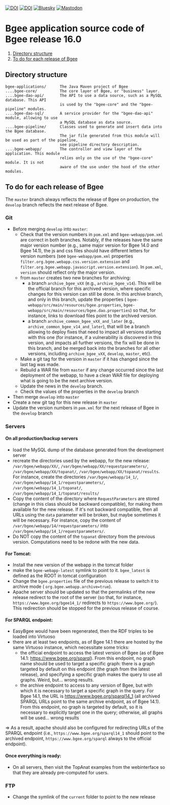 [![DOI](https://zenodo.org/badge/DOI/10.1093/nar/gkae1118.svg)](https://doi.org/10.1093/nar/gkae1118)
[![DOI](https://zenodo.org/badge/DOI/10.1093/nar/gkaa793.svg)](https://doi.org/10.1093/nar/gkaa793)
[![Bluesky](https://img.shields.io/badge/-Bluesky-3686f7?style=social&label=Follow%20bgeedb&logo=bluesky&logoColor=blue&labelColor=white&domain=https%3A%2F%2Fbsky.app)](https://bsky.app/profile/bgee.org)
[![Mastodon](https://img.shields.io/mastodon/follow/109308703977124988?style=social&label=Follow%20%40bgeedb&domain=https%3A%2F%2Fgenomic.social)](https://genomic.social/%40bgeedb)

# Bgee application source code of Bgee release 16.0

1. [Directory structure](#directory-structure)
2. [To do for each release of Bgee](#to-do-for-each-release-of-bgee)

## Directory structure

```
bgee-applications/      The Java Maven project of Bgee
....bgee-core/          The core layer of Bgee, or "business" layer.
....bgee-dao-api/       The API to use a data source, such as a MySQL database. This API
                        is used by the "bgee-core" and the "bgee-pipeline" modules.
....bgee-dao-sql/       A service provider for the "bgee-dao-api" module, allowing to use
                        a MySQL database as data source.
....bgee-pipeline/      Classes used to generate and insert data into the Bgee database.
                        The jar file generated from this module will be used as part of the pipeline,
                        see pipeline directory description.
....bgee-webapp/        The controller and view layer of the application. This module
                        relies only on the use of the "bgee-core" module. It is not
                        aware of the use under the hood of the other modules.
```

## To do for each release of Bgee

The `master` branch always reflects the release of Bgee on production, the `develop` branch
reflects the next release of Bgee.

### Git

* Before merging `develop` into `master`:
  * Check that the version numbers in `pom.xml` and `bgee-webapp/pom.xml` are correct in both branches.
  Notably, if the releases have the same major version number (e.g., same major version for Bgee 14.0
  and Bgee 14.1), the js and css files should have different letters for version numbers (see
  `bgee-webapp/pom.xml` properties `filter.org.bgee.webapp.css.version.extension` and
  `filter.org.bgee.webapp.javascript.version.extension`). In `pom.xml`, `version` should reflect
  only the major version.
  * from `master` creates two new branches for archiving:
    * a branch `archive_bgee_vXX` (e.g., `archive_bgee_v14`). This will be the official branch
    for this archived version, where specific changes for this version can still be done.
    In this archive branch, and only in this branch, update the properties (
    `bgee-webapp/src/main/resources/bgee.properties`,
    `bgee-webapp/src/main/resources/bgee.dao.properties`) so that, for instance,
    links to download files point to the archived version.
    * a branch `archive_common_bgee_vXX_and_later` (e.g., `archive_common_bgee_v14_and_later`),
    that will be a branch allowing to deploy fixes that need to impact all versions starting
    with this one (for instance, if a vulnerability is discovered in this version, and impacts
    all further versions, the fix will be done in this branch, and be merged back into the branches
    for all other versions, including `archive_bgee_vXX`, `develop`, `master`, etc).
  * Make a git tag for the version in `master` if it has changed since the last tag was made.
  * Rebuild a WAR file from `master` if any change occurred since the last deployment of the webapp,
  to have a clean WAR file for deploying what is going to be the next archive version.
  * Update the news in the `develop` branch.
  * Check the values of the properties in the `develop` branch
* Then merge `develop` into `master`
* Create a new git tag for this new release in `master`
* Update the version numbers in `pom.xml` for the next release of Bgee in the `develop` branch

### Servers

#### On all production/backup servers

* load the MySQL dump of the database generated from the development server
* recreate the directories used by the webapp, for the new release: `/var/bgee/webapp/XX/`,
`/var/bgee/webapp/XX/requestparameters/`,
`/var/bgee/webapp/XX/topanat/`, `/var/bgee/webapp/XX/topanat/results`. For instance, create the directories
`/var/bgee/webapp/14_1/`, `/var/bgee/webapp/14_1/requestparameters/`,
`/var/bgee/webapp/14_1/topanat/`, `/var/bgee/webapp/14_1/topanat/results/`
* Copy the content of the directory where `RequestParameters` are stored (change in this class should be
backward compatible), for making them available for the new release. If it's not backward compatible,
then all URLs using the `data` parameter will be broken, but maybe sometimes it will be necessary.
For instance, copy the content of `/var/bgee/webapp/14/requestparameters/` into
`/var/bgee/webapp/14_1/requestparameters/`.
* Do NOT copy the content of the `topanat` directory from the previous version. Computations need to be redone
with the new data.

#### For Tomcat:

* Install the new version of the webapp in the tomcat folder
* make the `bgee-webapp-latest` symlink to point to it. `bgee_latest` is defined as the ROOT in tomcat configuration
* Change the `bgee.properties` file of the previous release to switch it to archive mode (
`org.bgee.webapp.archive=true`).
* Apache server should be updated so that the permalinks of the new release redirect to the root of the server
(so that, for instance, `https://www.bgee.org/bgee14_1/` redirects to `https://www.bgee.org/`). This redirection
should be stopped for the previous release of course.

#### For SPARQL endpoint:
* EasyBgee would have been regenerated, then the RDF triples to be loaded into Virtuoso
* there are at least two endpoints, as of Bgee 14.1 there are hosted by the same Virtuoso instance,
which necessitate some tricks:
  * the official endpoint to access the latest version of Bgee (as of Bgee 14.1: https://www.bgee.org/sparql).
  From this endpoint, no graph name should be used to target a specific graph: there is a graph
  targeted by default on this endpoint (the graph from the latest release), and specifying
  a specific graph makes the query to use all graphs. Weird, but... wrong results.
  * the archive endpoint to access to any version of Bgee, but with which it is necessary to target
  a specific graph in the query. For Bgee 14.1, the URL is https://www.bgee.org/sparql14_1
  (all archived SPARQL URLs point to the same archive endpoint, as of Bgee 14.1).
  From this endpoint, no graph is targeted by default, so it is necessary to explicitly target one
  in the query; otherwise, all graphs will be used... wrong results

=> As a result, apache should also be configured for redirecting URLs of the SPARQL endpoint
(i.e., `https://www.bgee.org/sparql14_1` should point to the archived endpoint,
`https://www.bgee.org/sparql` always to the official endpoint).

#### Once everything is ready:

* On all servers, then visit the TopAnat examples from the webinterface so that they are already
pre-computed for users.

### FTP

* Change the symlink of the `current` folder to point to the new release
